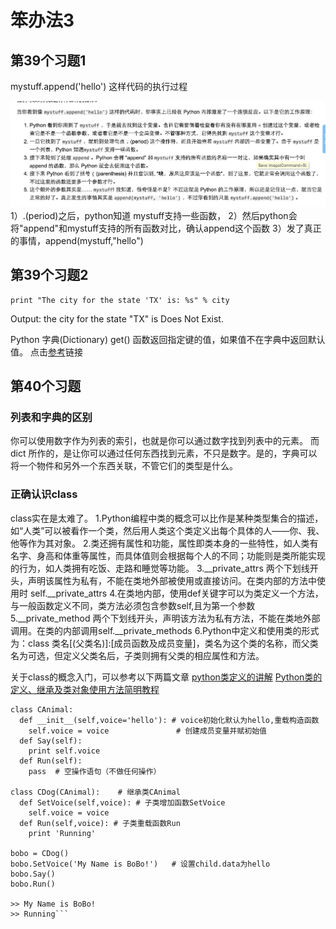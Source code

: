 # 笨办法3


## 第39个习题1


mystuff.append('hello') 这样代码的执行过程

![](mystuff.png)
1）.(period)之后，python知道 mystuff支持一些函数，
2）然后python会将"append"和mystuff支持的所有函数对比，确认append这个函数
3）发了真正的事情，append(mystuff,"hello")



## 第39个习题2

```city = cities.get('TX', 'Does Not Exist')
print "The city for the state 'TX' is: %s" % city
```
Output: the city for the state "TX" is Does Not Exist.

Python 字典(Dictionary) get() 函数返回指定键的值，如果值不在字典中返回默认值。
点击[参考](http://www.runoob.com/python/att-dictionary-get.html)链接



## 第40个习题


### 列表和字典的区别

你可以使用数字作为列表的索引，也就是你可以通过数字找到列表中的元素。
而 dict 所作的，是让你可以通过任何东西找到元素，不只是数字。是的，字典可以将一个物件和另外一个东西关联，不管它们的类型是什么。



### 正确认识class

class实在是太难了。
1.Python编程中类的概念可以比作是某种类型集合的描述，如“人类”可以被看作一个类，然后用人类这个类定义出每个具体的人——你、我、他等作为其对象。
2.类还拥有属性和功能，属性即类本身的一些特性，如人类有名字、身高和体重等属性，而具体值则会根据每个人的不同；功能则是类所能实现的行为，如人类拥有吃饭、走路和睡觉等功能。
3.__private_attrs  两个下划线开头，声明该属性为私有，不能在类地外部被使用或直接访问。在类内部的方法中使用时 self.__private_attrs
4.在类地内部，使用def关键字可以为类定义一个方法，与一般函数定义不同，类方法必须包含参数self,且为第一个参数
5.__private_method 两个下划线开头，声明该方法为私有方法，不能在类地外部调用。在类的内部调用self.__private_methods
6.Python中定义和使用类的形式为：class 类名[(父类名)]:[成员函数及成员变量]，类名为这个类的名称，而父类名为可选，但定义父类名后，子类则拥有父类的相应属性和方法。

关于class的概念入门，可以参考以下两篇文章
[python类定义的讲解](http://www.jb51.net/article/42623.htm)
[Python类的定义、继承及类对象使用方法简明教程](http://www.jb51.net/article/65704.htm)


```# 例：类的继承
class CAnimal:
  def __init__(self,voice='hello'): # voice初始化默认为hello,重载构造函数
    self.voice = voice               # 创建成员变量并赋初始值
  def Say(self):
    print self.voice
  def Run(self):
    pass  # 空操作语句（不做任何操作）
 
class CDog(CAnimal):    # 继承类CAnimal
  def SetVoice(self,voice): # 子类增加函数SetVoice
    self.voice = voice
  def Run(self,voice): # 子类重载函数Run
    print 'Running'
 
bobo = CDog()
bobo.SetVoice('My Name is BoBo!')   # 设置child.data为hello
bobo.Say()
bobo.Run()
 
>> My Name is BoBo!
>> Running```

























